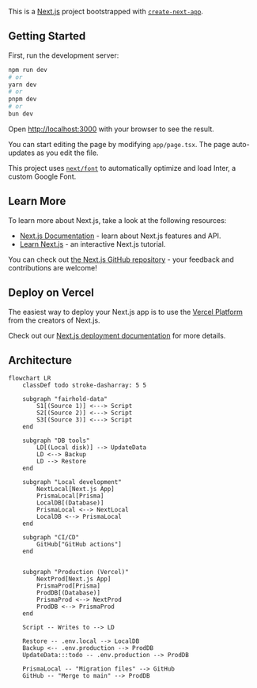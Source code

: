 This is a [Next.js](https://nextjs.org/) project bootstrapped with [`create-next-app`](https://github.com/vercel/next.js/tree/canary/packages/create-next-app).

## Getting Started

First, run the development server:

```bash
npm run dev
# or
yarn dev
# or
pnpm dev
# or
bun dev
```

Open [http://localhost:3000](http://localhost:3000) with your browser to see the result.

You can start editing the page by modifying `app/page.tsx`. The page auto-updates as you edit the file.

This project uses [`next/font`](https://nextjs.org/docs/basic-features/font-optimization) to automatically optimize and load Inter, a custom Google Font.

## Learn More

To learn more about Next.js, take a look at the following resources:

- [Next.js Documentation](https://nextjs.org/docs) - learn about Next.js features and API.
- [Learn Next.js](https://nextjs.org/learn) - an interactive Next.js tutorial.

You can check out [the Next.js GitHub repository](https://github.com/vercel/next.js/) - your feedback and contributions are welcome!

## Deploy on Vercel

The easiest way to deploy your Next.js app is to use the [Vercel Platform](https://vercel.com/new?utm_medium=default-template&filter=next.js&utm_source=create-next-app&utm_campaign=create-next-app-readme) from the creators of Next.js.

Check out our [Next.js deployment documentation](https://nextjs.org/docs/deployment) for more details.


## Architecture

```mermaid
flowchart LR
    classDef todo stroke-dasharray: 5 5

    subgraph "fairhold-data"
        S1[(Source 1)] <---> Script
        S2[(Source 2)] <---> Script
        S3[(Source 3)] <---> Script
    end

    subgraph "DB tools"
        LD[(Local disk)] --> UpdateData
        LD <--> Backup
        LD --> Restore
    end

    subgraph "Local development"
        NextLocal[Next.js App]
        PrismaLocal[Prisma]
        LocalDB[(Database)]
        PrismaLocal <--> NextLocal
        LocalDB <--> PrismaLocal
    end
    
    subgraph "CI/CD"
        GitHub["GitHub actions"]
    end


    subgraph "Production (Vercel)"
        NextProd[Next.js App]
        PrismaProd[Prisma]
        ProdDB[(Database)]
        PrismaProd <--> NextProd
        ProdDB <--> PrismaProd
    end

    Script -- Writes to --> LD

    Restore -- .env.local --> LocalDB
    Backup <-- .env.production --> ProdDB
    UpdateData:::todo -- .env.production --> ProdDB
    
    PrismaLocal -- "Migration files" --> GitHub
    GitHub -- "Merge to main" --> ProdDB
```
